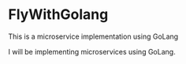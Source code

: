 # FlyWithGolang
This is a microservice implementation using GoLang

I will be implementing microservices using GoLang.
